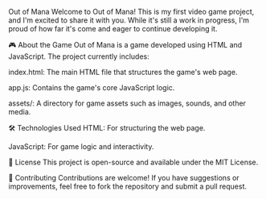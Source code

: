Out of Mana
Welcome to Out of Mana! This is my first video game project, and I'm excited to share it with you. While it's still a work in progress, I'm proud of how far it's come and eager to continue developing it.

🎮 About the Game
Out of Mana is a game developed using HTML and JavaScript. The project currently includes:

index.html: The main HTML file that structures the game's web page.

app.js: Contains the game's core JavaScript logic.

assets/: A directory for game assets such as images, sounds, and other media.

🛠️ Technologies Used
HTML: For structuring the web page.

JavaScript: For game logic and interactivity.

📄 License
This project is open-source and available under the MIT License.

🙌 Contributing
Contributions are welcome! If you have suggestions or improvements, feel free to fork the repository and submit a pull request.
